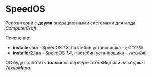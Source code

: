 # SpeedOS

Репозиторий с **двумя** операционными системами для мода *ComputerCraft*.

Пояснение:

- **installer.lua** - SpeedOS *1.3*, пастебин установщика - `gk1TS38V`
- **installer2.lua** - SpeedOS *1.4*, пастебин установщика - `VWYEMZAB`

ОС будут работать **только** на *сервере ТехноМир* или на *сборке ТехноМира*.

